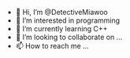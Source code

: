 - 👋 Hi, I’m @DetectiveMiawoo
- 👀 I’m interested in programming
- 🌱 I’m currently learning C++
- 💞️ I’m looking to collaborate on ...
- 📫 How to reach me ...

<!---
DetectiveMiawoo/DetectiveMiawoo is a ✨ special ✨ repository because its `README.md` (this file) appears on your GitHub profile.
You can click the Preview link to take a look at your changes.
--->
